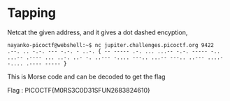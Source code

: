 # Tapping
Netcat the given address, and it gives a dot dashed encyption,
```
nayanko-picoctf@webshell:~$ nc jupiter.challenges.picoctf.org 9422
.--. .. -.-. --- -.-. - ..-. { -- ----- .-. ... ...-- -.-. ----- -.. ...-- .---- ... ..-. ..- -. ..--- -.... ---.. ...-- ---.. ..--- ....- -.... .---- ----- }
```

This is Morse code and can be decoded to get the flag

Flag : PICOCTF{M0RS3C0D31SFUN2683824610}
